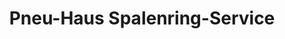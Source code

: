 ---
title: "Pneu-Haus Spalenring-Service"
url: /basel/pneu-haus-spalenring-service/
shop: Reifen
---